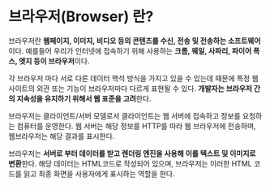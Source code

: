 # 브라우저(Browser) 란?

브라우저란 **웹페이지, 이미지, 비디오 등의 콘텐츠를 수신, 전송 및 전송하는 소프트웨어**이다. 예를들어 우리가 인터넷에 접속하기 위해 사용하는 **크롬, 웨일, 사파리, 파이어 폭스, 엣지 등이 브라우저**이다.

각 브라우저 마다 서로 다른 데이터 핵석 방식을 가지고 있을 수 있는데 때문에 특정 웹사이트의 외관 또는 기능이 브라우저마다 다르게 표현될 수 있다. **개발자는 브라우저 간의 지속성을 유지하기 위해서 웹 표준을 고려**한다.

브라우저는 클라이언트/서버 모델로서 클라이언트는 웹 서버에 접속하고 정보를 요청하는 컴퓨터를 운영한다. 웹 서버는 해당 정보를 HTTP를 따라 웹 브라우저에 전송하며, 웹브라우저는 해당 결과를 표시한다.

브라우저는 **서버로 부터 데이터를 받고 렌더링 엔진을 사용해 이를 텍스트 및 이미지로 변환**한다. 해당 데이터는 HTML코드로 작성되어 있으며, 브라우저는 이러한 HTML 코드를 읽고 최종 화면을 사용자에게 표시하는 역할을 한다.

